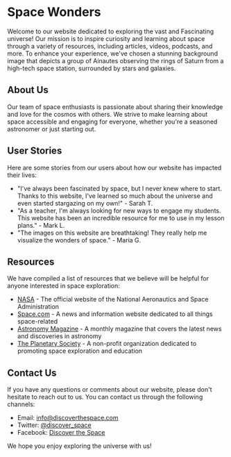 <!--font:Dancing Script-->

# Space Wonders

<!--font:Barlow Condensed-->

Welcome to our website dedicated to exploring the vast and Fas<wbr>ci<wbr>na<wbr>ting universe! Our mission is to inspire curiosity and learning about space through a variety of resources, including articles, videos, podcasts, and more. To enhance your experience, we've chosen a stunning background image that depicts a group of Ainautes observing the rings of Saturn from a high-tech space station, surrounded by stars and galaxies.

## About Us

Our team of space enthusiasts is passionate about sharing their knowledge and love for the cosmos with others. We strive to make learning about space accessible and engaging for everyone, whether you're a seasoned astronomer or just starting out.

## User Stories

Here are some stories from our users about how our website has impacted their lives:

-   "I've always been fascinated by space, but I never knew where to start. Thanks to this website, I've learned so much about the universe and even started stargazing on my own!" - Sarah T.
-   "As a teacher, I'm always looking for new ways to engage my students. This website has been an incredible resource for me to use in my lesson plans." - Mark L.
-   "The images on this website are breathtaking! They really help me visualize the wonders of space." - Maria G.

## Resources

We have compiled a list of resources that we believe will be helpful for anyone interested in space exploration:

-   [NASA](#nasa) - The official website of the National Aeronautics and Space Administration
-   [Space.com](#spacecom) - A news and information website dedicated to all things space-related
-   [Astronomy Magazine](#astronomy-magazine) - A monthly magazine that covers the latest news and discoveries in astronomy
-   [The Planetary Society](#the-planetary-society) - A non-profit organization dedicated to promoting space exploration and education

## Contact Us

If you have any questions or comments about our website, please don't hesitate to reach out to us. You can contact us through the following channels:

-   Email: [info@discoverthespace.com](mailto:info@discoverthespace.com)
-   Twitter: [@discover_space](#twitter)
-   Facebook: [Discover the Space](#facebook)

We hope you enjoy exploring the universe with us!

<!--

Write me content for website with wallpaper which alt text is:

"A group of Ainautes observing the rings of Saturn from a high-tech space station, surrounded by stars and galaxies."

The name/title of the page should not be 1:1 copy of the alt text but rather a real content of the website which is using this wallpaper.

- Use markdown format
- Start with heading
- Heading should be short and concise
- The content should look like a real website
- The website should not be about the wallpaper, wallpaper is just a related background
- Heading should be contain work "wallpaper" or "background"
- Include real sections like references, contact, user stories, etc. use things relevant to the page purpose.
- Feel free to use structure like headings, bullets, numbering, blockquotes, paragraphs, horizontal lines, etc.
- You can use formatting like bold or _italic_
- You can include UTF-8 emojis
- Links should be only #hash anchors (and you can refer to the document itself)
- Do not include images


---


# Space Exploration Wallpaper

Welcome to our website dedicated to space exploration! Our mission is to inspire and educate people about the wonders of the universe. To enhance your experience, we have chosen a stunning wallpaper for our background that depicts a group of Ainautes observing the rings of Saturn from a high-tech space station, surrounded by stars and galaxies.

## About Us

Our team consists of passionate space enthusiasts who are dedicated to sharing their knowledge with others. We offer a variety of resources, including articles, videos, and podcasts, to help you learn more about space exploration. Whether you're a seasoned astronomer or just starting out, we have something for everyone.

## User Stories

Here are some stories from our users about how our website has impacted their lives:

- "I've always been interested in space, but I never knew where to start. Thanks to this website, I've learned so much about the universe and even started stargazing on my own!" - Sarah T.
- "As a teacher, I'm always looking for new ways to engage my students. This website has been an incredible resource for me to use in my lesson plans." - Mark L.
- "I love the wallpaper on this website! It's so beautiful and really sets the tone for exploring the cosmos." - Maria G.

## Resources

We have compiled a list of resources that we believe will be helpful for anyone interested in space exploration:

- [NASA](#nasa) - The official website of the National Aeronautics and Space Administration
- [Space.com](#spacecom) - A news and information website dedicated to all things space-related
- [Astronomy Magazine](#astronomy-magazine) - A monthly magazine that covers the latest news and discoveries in astronomy
- [The Planetary Society](#the-planetary-society) - A non-profit organization dedicated to promoting space exploration and education

## Contact Us

If you have any questions or comments about our website, please don't hesitate to reach out to us. You can contact us through the following channels:

- Email: [info@spaceexploration.com](mailto:info@spaceexploration.com)
- Twitter: [@spaceexplore](#twitter)
- Facebook: [Space Exploration](#facebook)

We hope you enjoy exploring the universe with us!


---


Heading should not include word "wallpaper". The website should not be about the wallpaper itself, wallpaper is just a related background, rewrite whole content.


---


# Discover the Wonders of Space

Welcome to our website dedicated to exploring the vast and Fas<wbr>ci<wbr>na<wbr>ting universe! Our mission is to inspire curiosity and learning about space through a variety of resources, including articles, videos, podcasts, and more. To enhance your experience, we've chosen a stunning background image that depicts a group of Ainautes observing the rings of Saturn from a high-tech space station, surrounded by stars and galaxies.

## About Us

Our team of space enthusiasts is passionate about sharing their knowledge and love for the cosmos with others. We strive to make learning about space accessible and engaging for everyone, whether you're a seasoned astronomer or just starting out.

## User Stories

Here are some stories from our users about how our website has impacted their lives:

- "I've always been fascinated by space, but I never knew where to start. Thanks to this website, I've learned so much about the universe and even started stargazing on my own!" - Sarah T.
- "As a teacher, I'm always looking for new ways to engage my students. This website has been an incredible resource for me to use in my lesson plans." - Mark L.
- "The images on this website are breathtaking! They really help me visualize the wonders of space." - Maria G.

## Resources

We have compiled a list of resources that we believe will be helpful for anyone interested in space exploration:

- [NASA](#nasa) - The official website of the National Aeronautics and Space Administration
- [Space.com](#spacecom) - A news and information website dedicated to all things space-related
- [Astronomy Magazine](#astronomy-magazine) - A monthly magazine that covers the latest news and discoveries in astronomy
- [The Planetary Society](#the-planetary-society) - A non-profit organization dedicated to promoting space exploration and education

## Contact Us

If you have any questions or comments about our website, please don't hesitate to reach out to us. You can contact us through the following channels:

- Email: [info@discoverthespace.com](mailto:info@discoverthespace.com)
- Twitter: [@discover_space](#twitter)
- Facebook: [Discover the Space](#facebook)

We hope you enjoy exploring the universe with us!

-->

